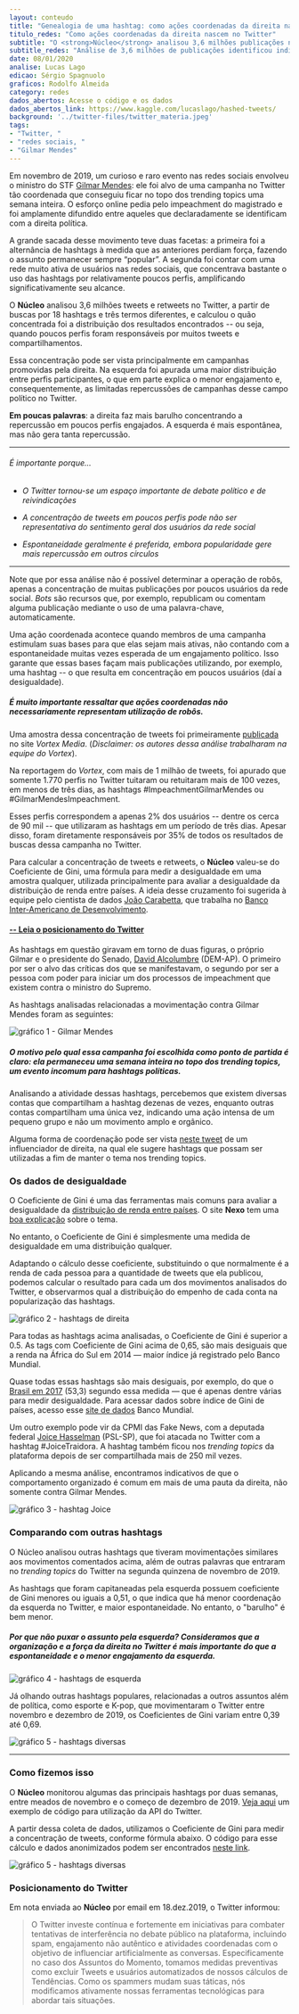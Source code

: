 ```yaml
---
layout: conteudo
title: "Genealogia de uma hashtag: como ações coordenadas da direita nascem no Twitter"
titulo_redes: "Como ações coordenadas da direita nascem no Twitter"
subtitle: "O <strong>Núcleo</strong> analisou 3,6 milhões publicações no Twitter, a partir de buscas por 18 hashtags e três termos diferentes, e identificou indícios de coordenação em campanhas da direita política na rede social."
subtitle_redes: "Análise de 3,6 milhões de publicações identificou indícios de coordenação em campanhas na rede social."
date: 08/01/2020
analise: Lucas Lago
edicao: Sérgio Spagnuolo
graficos: Rodolfo Almeida
category: redes
dados_abertos: Acesse o código e os dados
dados_abertos_link: https://www.kaggle.com/lucaslago/hashed-tweets/
background: '../twitter-files/twitter_materia.jpeg'
tags:
- "Twitter, "
- "redes sociais, "
- "Gilmar Mendes"
---
```


Em novembro de 2019, um curioso e raro evento nas redes sociais envolveu o ministro do STF [Gilmar Mendes](http://bit.ly/2SYZg18): ele foi alvo de uma campanha no Twitter tão coordenada que conseguiu ficar no topo dos trending topics uma semana inteira. O esforço online pedia pelo impeachment do magistrado e foi amplamente difundido entre aqueles que declaradamente se identificam com a direita política. 

A grande sacada desse movimento teve duas facetas: a primeira foi a alternância de hashtags à medida que as anteriores perdiam força, fazendo o assunto permanecer sempre “popular”. A segunda foi contar com uma rede muito ativa de usuários nas redes sociais, que concentrava bastante o uso das hashtags por relativamente poucos perfis, amplificando significativamente seu alcance.

O **Núcleo** analisou 3,6 milhões tweets e retweets no Twitter, a partir de buscas por 18 hashtags e três termos diferentes, e calculou o quão concentrada foi a distribuição dos resultados encontrados -- ou seja, quando poucos perfis foram responsáveis por muitos tweets e compartilhamentos.

Essa concentração pode ser vista principalmente em campanhas promovidas pela direita. Na esquerda foi apurada uma maior distribuição entre perfis participantes, o que em parte explica o menor engajamento e, consequentemente, as limitadas repercussões de campanhas desse campo político no Twitter.

**Em poucas palavras**: a direita faz mais barulho concentrando a repercussão em poucos perfis engajados. A esquerda é mais espontânea, mas não gera tanta repercussão.

---

###### É importante porque...

- *O Twitter tornou-se um espaço importante de debate político e de reivindicações*

- *A concentração de tweets em poucos perfis pode não ser representativa do sentimento geral dos usuários da rede social*

- *Espontaneidade geralmente é preferida, embora popularidade gere mais repercussão em outros círculos*

---

Note que por essa análise não é possível determinar a operação de robôs, apenas a concentração de muitas publicações por poucos usuários da rede social. *Bots* são recursos que, por exemplo, republicam ou comentam alguma publicação mediante o uso de uma palavra-chave, automaticamente.

Uma ação coordenada acontece quando membros de uma campanha estimulam suas bases para que elas sejam mais ativas, não contando com a espontaneidade muitas vezes esperada de um engajamento político. Isso garante que essas bases façam mais publicações utilizando, por exemplo, uma hashtag -- o que resulta em concentração em poucos usuários (daí a desigualdade).

##### É muito importante ressaltar que **ações coordenadas não necessariamente representam utilização de robôs**.

Uma amostra dessa concentração de tweets foi primeiramente [publicada](https://vortex.media/dados/19632/campanha-no-twitter-por-impeachment-de-gilmar-mendes-tem-marcas-de-acao-coordenada/) no site *Vortex Media*. (*Disclaimer: os autores dessa análise trabalharam na equipe do Vortex*). 

Na reportagem do *Vortex*, com mais de 1 milhão de tweets, foi apurado que somente 1.770 perfis no Twitter tuitaram ou retuitaram mais de 100 vezes, em menos de três dias, as hashtags #ImpeachmentGilmarMendes ou #GilmarMendesImpeachment.

Esses perfis correspondem a apenas 2% dos usuários -- dentre os cerca de 90 mil -- que utilizaram as hashtags em um período de três dias. Apesar disso, foram diretamente responsáveis por 35% de todos os resultados de buscas dessa campanha no Twitter.

Para calcular a concentração de tweets e retweets, o **Núcleo** valeu-se do Coeficiente de Gini, uma fórmula para medir a desigualdade em uma amostra qualquer, utilizada principalmente para avaliar a desigualdade da distribuição de renda entre países. A ideia desse cruzamento foi sugerida à equipe pelo cientista de dados [João Carabetta](https://twitter.com/joaocarabetta), que trabalha no [Banco Inter-Americano de Desenvolvimento](https://www.iadb.org/pt). 

#### [-- Leia o posicionamento do Twitter](#pos-twitter)

As hashtags em questão giravam em torno de duas figuras, o próprio Gilmar e o presidente do Senado, [David Alcolumbre](https://www25.senado.leg.br/web/senadores/senador/-/perfil/3830) (DEM-AP). O primeiro por ser o alvo das críticas dos que se manifestavam, o segundo por ser a pessoa com poder para iniciar um dos processos de impeachment que existem contra o ministro do Supremo.

As hashtags analisadas relacionadas a movimentação contra Gilmar Mendes foram as seguintes:

![gráfico 1 - Gilmar Mendes](../twitter-files/gini-tweets_data.png)

##### O motivo pelo qual essa campanha foi escolhida como ponto de partida é claro: ela permaneceu uma semana inteira no topo dos *trending topics*, um evento incomum para hashtags políticas.  

Analisando a atividade dessas hashtags, percebemos que existem diversas contas que compartilham a hashtag dezenas de vezes, enquanto outras contas compartilham uma única vez, indicando uma ação intensa de um pequeno grupo e não um movimento amplo e orgânico.

Alguma forma de coordenação pode ser vista [neste tweet](https://twitter.com/dimacgarcia/status/1194288289869651968) de um influenciador de direita, na qual ele sugere hashtags que possam ser utilizadas a fim de manter o tema nos trending topics. 

### Os dados de desigualdade

O Coeficiente de Gini é uma das ferramentas mais comuns para avaliar a desigualdade da [distribuição de renda entre países](http://www.ipea.gov.br/desafios/index.php?Itemid=23&id=2048%3Acatid%3D28&option=com_content). O site **Nexo** tem uma [boa explicação](https://www.nexojornal.com.br/grafico/2017/07/31/A-evolu%C3%A7%C3%A3o-da-desigualdade-de-renda-no-Brasil-e-no-mundo) sobre o tema.

No entanto, o Coeficiente de Gini é simplesmente uma medida de desigualdade em uma distribuição qualquer.

Adaptando o cálculo desse coeficiente, substituindo o que normalmente é a renda de cada pessoa para a quantidade de tweets que ela publicou, podemos calcular o resultado para cada um dos movimentos analisados do Twitter, e observarmos qual a distribuição do empenho de cada conta na popularização das hashtags.

![gráfico 2 - hashtags de direita](../twitter-files/gini-tweets_direita.png)

Para todas as hashtags acima analisadas, o Coeficiente de Gini é superior a 0.5. As tags com Coeficiente de Gini acima de 0,65, são mais desiguais que a renda na África do Sul em 2014 — maior índice já registrado pelo Banco Mundial.

Quase todas essas hashtags são mais desiguais, por exemplo, do que o [Brasil em 2017](https://data.worldbank.org/indicator/SI.POV.GINI?locations=BR) (53,3) segundo essa medida — que é apenas dentre várias para medir desigualdade. Para acessar dados sobre índice de Gini de países, acesso esse [site de dados](https://data.worldbank.org/indicator/SI.POV.GINI) Banco Mundial.

Um outro exemplo pode vir da CPMI das Fake News, com a deputada federal [Joice Hasselman](https://www.camara.leg.br/deputados/204546) (PSL-SP), que foi atacada no Twitter com a hashtag #JoiceTraidora. A hashtag também ficou nos _trending topics_ da plataforma depois de ser compartilhada mais de 250 mil vezes.

Aplicando a mesma análise, encontramos indicativos de que o comportamento organizado é comum em mais de uma pauta da direita, não somente contra Gilmar Mendes.

![gráfico 3 - hashtag Joice](../twitter-files/gini-tweets_joice.png)

### Comparando com outras hashtags

O Núcleo analisou outras hashtags que tiveram movimentações similares aos movimentos comentados acima, além de outras palavras que entraram no _trending topics_ do Twitter na segunda quinzena de novembro de 2019.

As hashtags que foram capitaneadas pela esquerda possuem coeficiente de Gini menores ou iguais a 0,51, o que indica que há menor coordenação da esquerda no Twitter, e maior espontaneidade. No entanto, o "barulho" é bem menor.

##### Por que não puxar o assunto pela esquerda? Consideramos que a organização e a força da direita no Twitter é mais importante do que a espontaneidade e o menor engajamento da esquerda.    

![gráfico 4 - hashtags de esquerda](../twitter-files/gini-tweets_esquerda.png)

Já olhando outras hashtags populares, relacionadas a outros assuntos além de política, como esporte e K-pop, que movimentaram o Twitter entre novembro e dezembro de 2019, os Coeficientes de Gini variam entre 0,39 até 0,69.

![gráfico 5 - hashtags diversas](../twitter-files/gini-tweets_naopoliticas.png)

---

### Como fizemos isso

O **Núcleo** monitorou algumas das principais hashtags por duas semanas, entre meados de novembro e o começo de dezembro de 2019. [Veja aqui](https://gist.github.com/voltdatalab/4b2351f5752e5f2b64c6978f53965a74) um exemplo de código para utilização da API do Twitter.

A partir dessa coleta de dados, utilizamos o Coeficiente de Gini para medir a concentração de tweets, conforme fórmula abaixo. O código para esse cálculo e dados anonimizados podem ser encontrados [neste link](https://www.kaggle.com/lucaslago/calculadora-indice-de-gini-hashed-data).

![gráfico 5 - hashtags diversas](../twitter-files/gini-tweets_curvagini.png)



<div id="pos-twitter"> </div>


### Posicionamento do Twitter

Em nota enviada ao **Núcleo** por email em 18.dez.2019, o Twitter informou:

> O Twitter investe contínua e fortemente em iniciativas para combater tentativas de interferência no debate público na plataforma, incluindo spam, engajamento não autêntico e atividades coordenadas com o objetivo de influenciar artificialmente as conversas. Especificamente no caso dos Assuntos do Momento, tomamos medidas preventivas como excluir Tweets e usuários automatizados de nossos cálculos de Tendências. Como os spammers mudam suas táticas, nós modificamos ativamente nossas ferramentas tecnológicas para abordar tais situações.
